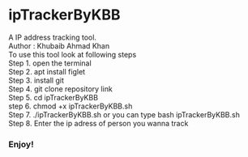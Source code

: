 # ipTrackerByKBB
A IP address tracking tool.
<br>
Author : Khubaib Ahmad Khan
<br>
To use this tool look at following steps 
<br>
Step 1. open the terminal 
<Br>
Step 2. apt install figlet
<br>
Step 3. install git 
<br>
Step 4. git clone repository link 
<br>
Step 5. cd ipTrackerByKBB
<br>
step 6. chmod +x ipTrackerByKBB.sh
<br>
Step 7. ./ipTrackerByKBB.sh or you can type bash ipTrackerByKBB.sh
<br>
Step 8. Enter the ip adress of person you wanna track 
<br>
<h3>Enjoy!</h3>

